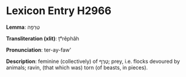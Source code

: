 # Lexicon Entry H2966

**Lemma**: טְרֵפָה

**Transliteration (xlit)**: ṭᵉrêphâh

**Pronunciation**: ter-ay-faw'

**Description**:
feminine (collectively) of טֶרֶף; prey, i.e. flocks devoured by animals; ravin, (that which was) torn (of beasts, in pieces).
